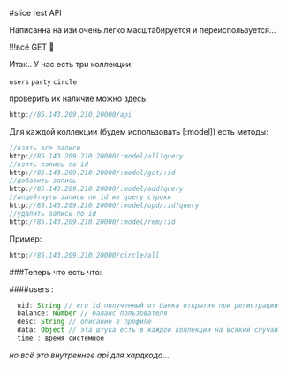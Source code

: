 #slice rest API

Написанна на изи очень легко масштабируется и переиспользуется...

!!!всё GET :metal:

Итак.. У нас есть три коллекции:

`users` `party` `circle`

проверить их наличие можно здесь:

```javascript
http://85.143.209.210:20000/api
```

Для каждой коллекции (будем использовать [:model]) есть методы:

```javascript
//взять все записи
http://85.143.209.210:20000/:model/all?query
//взять запись по id
http://85.143.209.210:20000/:model/get/:id
//добавить запись
http://85.143.209.210:20000/:model/add?query
//апдейтнуть запись по id из query строки
http://85.143.209.210:20000/:model/upd/:id?query
//удалить запись по id
http://85.143.209.210:20000/:model/rem/:id
```
Пример:

```javascript
http://85.143.209.210:20000/circle/all
```

###Теперь что есть что:

####users :

```javascript
  uid: String // его id полученный от банка открытия при регистрации
  balance: Number // баланс пользователя
  desc: String // описание в профиле
  data: Object // эта штука есть в каждой коллекции на всякий случай
  time : время системное
```

*но всё это внутреннее api для хардкода...*
